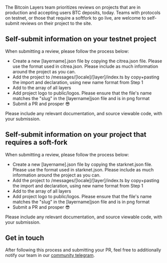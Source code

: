The Bitcoin Layers team prioritizes reviews on projects that are in production and accepting users BTC deposits, today. Teams with protocols on testnet, or those that require a softfork to go live, are welcome to self-submit reviews on their project to the site.

## Self-submit information on your testnet project

When submitting a review, please follow the process below:

-   Create a new [layername].json file by copying the citrea.json file. Please use the format used in citrea.json. Please include as much information around the project as you can.
-   Add the project to /messages/[locale]/[layer]/index.ts by copy+pasting the import and declaration, using new name format from Step 1
-   Add to the array of all layers
-   Add project logo to public/logos. Please ensure that the file's name matches the "slug" in the [layername]json file and is in png format
-   Submit a PR and prosper :sunglasses:

Please include any relevant documentation, and source viewable code, with your submission.

## Self-submit information on your project that requires a soft-fork

When submitting a review, please follow the process below:

-   Create a new [layername].json file by copying the starknet.json file. Please use the format used in starknet.json. Please include as much information around the project as you can.
-   Add the project to /messages/[locale]/[layer]/index.ts by copy+pasting the import and declaration, using new name format from Step 1
-   Add to the array of all layers
-   Add project logo to public/logos. Please ensure that the file's name matches the "slug" in the [layername]json file and is in png format
-   Submit a PR and prosper :sunglasses:

Please include any relevant documentation, and source viewable code, with your submission.

## Get in touch

After following this process and submitting your PR, feel free to additionally notify our team in our [community telegram](https://t.me/+8rv-1I2gkmQ4ZmJh).
